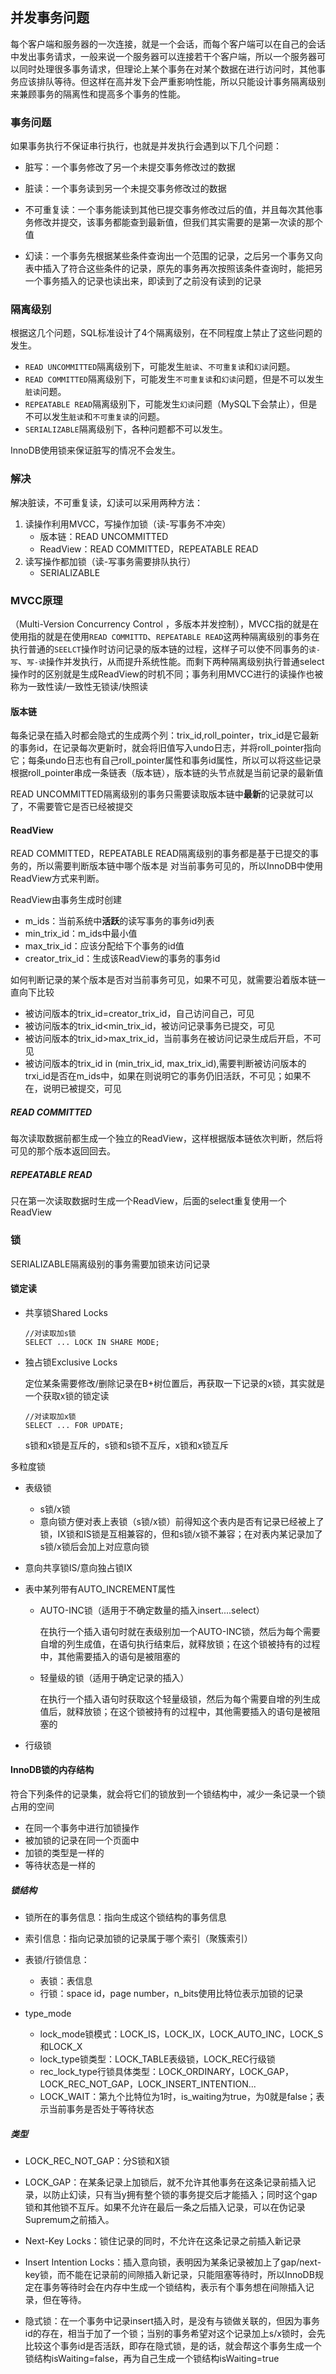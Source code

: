 ## 并发事务问题

每个客户端和服务器的一次连接，就是一个会话，而每个客户端可以在自己的会话中发出事务请求，一般来说一个服务器可以连接若干个客户端，所以一个服务器可以同时处理很多事务请求，但理论上某个事务在对某个数据在进行访问时，其他事务应该排队等待。但这样在高并发下会严重影响性能，所以只能设计事务隔离级别来兼顾事务的隔离性和提高多个事务的性能。

### 事务问题

如果事务执行不保证串行执行，也就是并发执行会遇到以下几个问题：

- 脏写：一个事务修改了另一个未提交事务修改过的数据

- 脏读：一个事务读到另一个未提交事务修改过的数据
- 不可重复读：一个事务能读到其他已提交事务修改过后的值，并且每次其他事务修改并提交，该事务都能查到最新值，但我们其实需要的是第一次读的那个值
- 幻读：一个事务先根据某些条件查询出一个范围的记录，之后另一个事务又向表中插入了符合这些条件的记录，原先的事务再次按照该条件查询时，能把另一个事务插入的记录也读出来，即读到了之前没有读到的记录

### 隔离级别

根据这几个问题，SQL标准设计了4个隔离级别，在不同程度上禁止了这些问题的发生。

- `READ UNCOMMITTED`隔离级别下，可能发生`脏读`、`不可重复读`和`幻读`问题。
- `READ COMMITTED`隔离级别下，可能发生`不可重复读`和`幻读`问题，但是不可以发生`脏读`问题。
- `REPEATABLE READ`隔离级别下，可能发生`幻读`问题（MySQL下会禁止），但是不可以发生`脏读`和`不可重复读`的问题。
- `SERIALIZABLE`隔离级别下，各种问题都不可以发生。

InnoDB使用锁来保证脏写的情况不会发生。

### 解决

解决脏读，不可重复读，幻读可以采用两种方法：

1. 读操作利用MVCC，写操作加锁（读-写事务不冲突）
   - 版本链：READ UNCOMMITTED
   - ReadView：READ COMMITTED，REPEATABLE READ
2. 读写操作都加锁（读-写事务需要排队执行）
   - SERIALIZABLE

### MVCC原理

（Multi-Version Concurrency Control ，多版本并发控制），MVCC指的就是在使用指的就是在使用`READ COMMITTD`、`REPEATABLE READ`这两种隔离级别的事务在执行普通的`SEELCT`操作时访问记录的版本链的过程，这样子可以使不同事务的`读-写`、`写-读`操作并发执行，从而提升系统性能。而剩下两种隔离级别执行普通select操作时的区别就是生成ReadView的时机不同；事务利用MVCC进行的读操作也被称为一致性读/一致性无锁读/快照读

#### 版本链

每条记录在插入时都会隐式的生成两个列：trix_id,roll_pointer，trix_id是它最新的事务id，在记录每次更新时，就会将旧值写入undo日志，并将roll_pointer指向它；每条undo日志也有自己roll_pointer属性和事务id属性，所以可以将这些记录根据roll_pointer串成一条链表（版本链），版本链的头节点就是当前记录的最新值

READ UNCOMMITTED隔离级别的事务只需要读取版本链中**最新**的记录就可以了，不需要管它是否已经被提交

#### ReadView

READ COMMITTED，REPEATABLE READ隔离级别的事务都是基于已提交的事务的，所以需要判断版本链中哪个版本是 对当前事务可见的，所以InnoDB中使用ReadView方式来判断。

ReadView由事务生成时创建

- m_ids：当前系统中**活跃**的读写事务的事务id列表
- min_trix_id：m_ids中最小值
- max_trix_id：应该分配给下个事务的id值
- creator_trix_id：生成该ReadView的事务的事务id

如何判断记录的某个版本是否对当前事务可见，如果不可见，就需要沿着版本链一直向下比较

- 被访问版本的trix_id=creator_trix_id，自己访问自己，可见
- 被访问版本的trix_id<min_trix_id，被访问记录事务已提交，可见
- 被访问版本的trix_id>max_trix_id，当前事务在被访问记录生成后开启，不可见
- 被访问版本的trix_id in (min_trix_id, max_trix_id),需要判断被访问版本的trxi_id是否在m_ids中，如果在则说明它的事务仍旧活跃，不可见；如果不在，说明已被提交，可见

##### READ COMMITTED

每次读取数据前都生成一个独立的ReadView，这样根据版本链依次判断，然后将可见的那个版本返回回去。

##### REPEATABLE READ

只在第一次读取数据时生成一个ReadView，后面的select重复使用一个ReadView



### 锁

SERIALIZABLE隔离级别的事务需要加锁来访问记录

#### 锁定读

- 共享锁Shared Locks

  ```
  //对读取加s锁
  SELECT ... LOCK IN SHARE MODE;
  ```

- 独占锁Exclusive Locks

  定位某条需要修改/删除记录在B+树位置后，再获取一下记录的x锁，其实就是一个获取x锁的锁定读

  ```
  //对读取加x锁
  SELECT ... FOR UPDATE;
  ```

  s锁和x锁是互斥的，s锁和s锁不互斥，x锁和x锁互斥

多粒度锁

- 表级锁

  - s锁/x锁
  - 意向锁方便对表上表锁（s锁/x锁）前得知这个表内是否有记录已经被上了锁，IX锁和IS锁是互相兼容的，但和s锁/x锁不兼容；在对表内某记录加了s锁/x锁后会加上对应意向锁
    
- 意向共享锁IS/意向独占锁IX
    
- 表中某列带有AUTO_INCREMENT属性
  
  - AUTO-INC锁（适用于不确定数量的插入insert....select）
  
    在执行一个插入语句时就在表级别加一个AUTO-INC锁，然后为每个需要自增的列生成值，在语句执行结束后，就释放锁；在这个锁被持有的过程中，其他需要插入的语句是被阻塞的
  
  - 轻量级的锁（适用于确定记录的插入）
  
      在执行一个插入语句时获取这个轻量级锁，然后为每个需要自增的列生成值后，就释放锁；在这个锁被持有的过程中，其他需要插入的语句是被阻塞的

- 行级锁

#### InnoDB锁的内存结构

符合下列条件的记录集，就会将它们的锁放到一个锁结构中，减少一条记录一个锁占用的空间

- 在同一个事务中进行加锁操作
- 被加锁的记录在同一个页面中
- 加锁的类型是一样的
- 等待状态是一样的

##### 锁结构

- 锁所在的事务信息：指向生成这个锁结构的事务信息

- 索引信息：指向记录加锁的记录属于哪个索引（聚簇索引）

- 表锁/行锁信息：
  - 表锁：表信息
  - 行锁：space id，page number，n_bits使用比特位表示加锁的记录

- type_mode
  - lock_mode锁模式：LOCK_IS，LOCK_IX，LOCK_AUTO_INC，LOCK_S和LOCK_X
  - lock_type锁类型：LOCK_TABLE表级锁，LOCK_REC行级锁
  - rec_lock_type行锁具体类型：LOCK_ORDINARY，LOCK_GAP，LOCK_REC_NOT_GAP，LOCK_INSERT_INTENTION...
  - LOCK_WAIT：第九个比特位为1时，is_waiting为true，为0就是false；表示当前事务是否处于等待状态

##### 类型

- LOCK_REC_NOT_GAP：分S锁和X锁

- LOCK_GAP：在某条记录上加锁后，就不允许其他事务在这条记录前插入记录，以防止幻读，只有当y拥有整个锁的事务提交后才能插入；同时这个gap锁和其他锁不互斥。如果不允许在最后一条之后插入记录，可以在伪记录Supremum之前插入。

- Next-Key Locks：锁住记录的同时，不允许在这条记录之前插入新记录

- Insert Intention Locks：插入意向锁，表明因为某条记录被加上了gap/next-key锁，而不能在记录前的间隙插入新记录，只能阻塞等待时，所以InnoDB规定在事务等待时会在内存中生成一个锁结构，表示有个事务想在间隙插入记录，但在等待。

- 隐式锁：在一个事务中记录insert插入时，是没有与锁做关联的，但因为事务id的存在，相当于加了一个锁；当别的事务希望对这个记录加上s/x锁时，会先比较这个事务id是否活跃，即存在隐式锁，是的话，就会帮这个事务生成一个锁结构isWaiting=false，再为自己生成一个锁结构isWaiting=true
